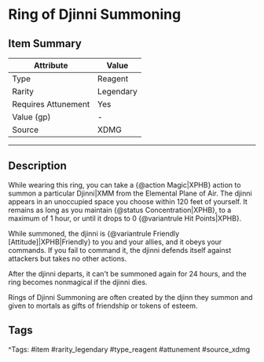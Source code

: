 # Ring of Djinni Summoning

## Item Summary

| Attribute            | Value                        |
|----------------------|------------------------------|
| Type                 | Reagent |
| Rarity               | Legendary             |
| Requires Attunement  | Yes                |
| Value (gp)           | -    |
| Source               | XDMG |

---

## Description

While wearing this ring, you can take a {@action Magic|XPHB} action to summon a particular Djinni|XMM from the Elemental Plane of Air. The djinni appears in an unoccupied space you choose within 120 feet of yourself. It remains as long as you maintain {@status Concentration|XPHB}, to a maximum of 1 hour, or until it drops to 0 {@variantrule Hit Points|XPHB}.

While summoned, the djinni is {@variantrule Friendly [Attitude]|XPHB|Friendly} to you and your allies, and it obeys your commands. If you fail to command it, the djinni defends itself against attackers but takes no other actions.

After the djinni departs, it can't be summoned again for 24 hours, and the ring becomes nonmagical if the djinni dies.

Rings of Djinni Summoning are often created by the djinn they summon and given to mortals as gifts of friendship or tokens of esteem.

## Tags

^Tags: #item #rarity_legendary #type_reagent #attunement #source_xdmg
